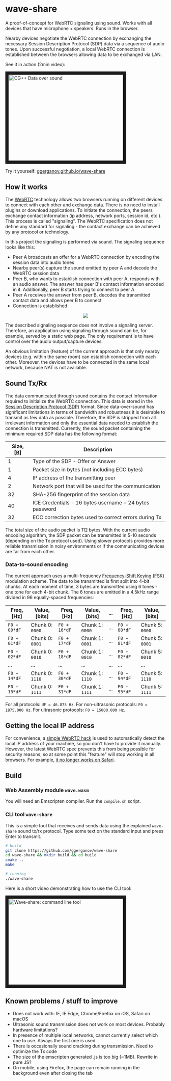 # wave-share

A proof-of-concept for WebRTC signaling using sound. Works with all devices that have microphone + speakers. Runs in the
browser.

Nearby devices negotiate the WebRTC connection by exchanging the necessary Session Description Protocol (SDP) data via
a sequence of audio tones. Upon successful negotiation, a local WebRTC connection is established between the browsers allowing data to be exchanged via LAN.

See it in action (2min video):

<a href="http://www.youtube.com/watch?feature=player_embedded&v=d30QDrKyQkg" target="_blank"><img src="http://img.youtube.com/vi/d30QDrKyQkg/0.jpg" alt="CG++ Data over sound" width="360" height="270" border="10" /></a>

Try it yourself: [ggerganov.github.io/wave-share](https://ggerganov.github.io/wave-share)

## How it works

The [WebRTC](https://en.wikipedia.org/wiki/WebRTC) technology allows two browsers running on different devices to connect with each other and exchange data. There is no need to install plugins or download applications. To initiate the connection, the peers exchange contact information (ip address, network ports, session id, etc.). This process is called "signaling". The WebRTC specification does not define any standard for signaling - the contact exchange can be achieved by any protocol or technology.

In this project the signaling is performed via sound. The signaling sequence looks like this:

  - Peer A broadcasts an offer for a WebRTC connection by encoding the session data into audio tones
  - Nearby peer(s) capture the sound emitted by peer A and decode the WebRTC session data
  - Peer B, who wants to establish connection with peer A, responds with an audio answer. The answer has peer B's contact information encoded in it. Additionally, peer B starts trying to connect to peer A
  - Peer A receives the answer from peer B, decodes the transmitted contact data and allows peer B to connect
  - Connection is established
  
<p align="center"><img src="media/wave-share-scheme2.png"></p>
  
The described signaling sequence does not involve a signaling server. Therefore, an application using signaling through sound can be, for example, served by a static web page. The only requirement is to have control over the audio output/capture devices.

An obvious limitation (feature) of the current approach is that only nearby devices (e.g. within the same room) can establish connection with each other. Moreover, the devices have to be connected in the same local network, because NAT is not available.

## Sound Tx/Rx

The data communicated through sound contains the contact information required to initialize the WebRTC connection. This data is stored in the [Session Description Protocol (SDP)](https://en.wikipedia.org/wiki/Session_Description_Protocol) format. Since data-over-sound has significant limitations in terms of bandwidth and robustness it is desirable to transmit as few data as possible. Therefore, the SDP is stripped from all irrelevant information and only the essential data needed to establish the connection is transmitted. Currently, the sound packet containing the minimum required SDP data has the following format:

| Size, [B] | Description |
| --------- | ----------- |
| 1         | Type of the SDP - Offer or Answer |
| 1         | Packet size in bytes (not including ECC bytes) |
| 4         | IP address of the transmitting peer |
| 2         | Network port that will be used for the communication |
| 32        | SHA-256 fingerprint of the session data |
| 40        | ICE Credentials - 16 bytes username + 24 bytes password |
| 32        | ECC correction bytes used to correct errors during Tx |

The total size of the audio packet is 112 bytes. With the current audio encoding algorithm, the SDP packet can be transmitted in 5-10 seconds (depending on the Tx protocol used). Using slower protocols provides more reliable transmission in noisy environments or if the communicating devices are far from each other.

### Data-to-sound encoding

The current approach uses a multi-frequency [Frequency-Shift Keying (FSK)](https://en.wikipedia.org/wiki/Frequency-shift_keying) modulation scheme. The data to be transmitted is first split into 4-bit chunks. At each moment of time, 3 bytes are transmitted using 6 tones - one tone for each 4-bit chunk. The 6 tones are emitted in a 4.5kHz range divided in 96 equally-spaced frequencies:

| Freq, [Hz]   | Value, [bits]   | Freq, [Hz]   | Value, [bits]   | ... | Freq, [Hz]   | Value, [bits]   |
| ------------ | --------------- | ------------ | --------------- | --- | ------------ | --------------- |
| `F0 + 00*dF` | Chunk 0: `0000` | `F0 + 16*dF` | Chunk 1: `0000` | ... | `F0 + 80*dF` | Chunk 5: `0000` |
| `F0 + 01*dF` | Chunk 0: `0001` | `F0 + 17*dF` | Chunk 1: `0001` | ... | `F0 + 81*dF` | Chunk 5: `0001` |
| `F0 + 02*dF` | Chunk 0: `0010` | `F0 + 18*dF` | Chunk 1: `0010` | ... | `F0 + 82*dF` | Chunk 5: `0010` |
| ...          | ...             | ...          | ...             | ... | ...          | ...             |
| `F0 + 14*dF` | Chunk 0: `1110` | `F0 + 30*dF` | Chunk 1: `1110` | ... | `F0 + 94*dF` | Chunk 5: `1110` |
| `F0 + 15*dF` | Chunk 0: `1111` | `F0 + 31*dF` | Chunk 1: `1111` | ... | `F0 + 95*dF` | Chunk 5: `1111` |

For all protocols: `dF = 46.875 Hz`. For non-ultrasonic protocols: `F0 = 1875.000 Hz`. For ultrasonic protocols: `F0 = 15000.000 Hz`.

## Getting the local IP address

For convenience, a [simple WebRTC hack](https://github.com/diafygi/webrtc-ips) is used to automatically detect the local IP address of your machine, so you don't have to provide it manually. However, the latest WebRTC spec prevents this from being possible for security reasons, so at some point this "feature" will stop working in all browsers. For example, [it no longer works on Safari](https://stackoverflow.com/questions/46925857/get-the-client-ip-address-with-javascript-on-safari).

## Build

### Web Assembly module `wave.wasm`

You will need an Emscripten compiler. Run the ``compile.sh`` script.

### CLI tool `wave-share`

This is a simple tool that receives and sends data using the explained `wave-share` sound tx/rx protocol. Type some text on the standard input and press Enter to transmit.

```bash
# build
git clone https://github.com/ggerganov/wave-share
cd wave-share && mkdir build && cd build
cmake ..
make

# running
./wave-share
```

Here is a short video demonstrating how to use the CLI tool:

<a href="http://www.youtube.com/watch?feature=player_embedded&v=TcfjCMCyqF0" target="_blank"><img src="http://img.youtube.com/vi/TcfjCMCyqF0/0.jpg" alt="Wave-share: command line tool" width="360" height="270" border="10" /></a>

## Known problems / stuff to improve

  - Does not work with: IE, IE Edge, Chrome/Firefox on iOS, Safari on macOS
  - Ultrasonic sound transmission does not work on most devices. Probably hardware limitations?
  - In presence of multiple local networks, cannot currently select which one to use. Always the first one is used
  - There is occasionally sound cracking during transmission. Need to optimize the Tx code
  - The size of the emscripten generated .js is too big (~1MB). Rewrite in pure JS?
  - On mobile, using Firefox, the page can remain running in the background even after closing the tab
